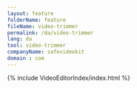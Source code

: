 ```yaml
---
layout: feature
folderName: feature
fileName: video-trimmer
permalink: /da/video-trimmer
lang: da
tool: video-trimmer
companyName: safevideokit
domain : com
---
```


{% include VideoEditorIndex/index.html %}

   